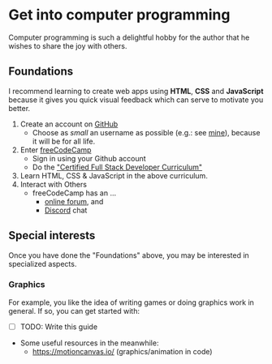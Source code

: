 # Get into computer programming

Computer programming is such a delightful hobby for the author that he wishes to share the joy with others.

## Foundations

I recommend learning to create web apps using **HTML**, **CSS** and **JavaScript** because it gives you quick visual feedback which can serve to motivate you better.

1. Create an account on [GitHub](https://github.com/)
    - Choose as *small* an username as possible (e.g.: see [mine](https://github.com/srid)), because it will be for all life.
1. Enter [freeCodeCamp](https://www.freecodecamp.org/)
      - Sign in using your Github account 
      - Do the ["Certified Full Stack Developer Curriculum"](https://www.freecodecamp.org/learn/full-stack-developer/)
1. Learn HTML, CSS & JavaScript in the above curriculum.
1. Interact with Others
    - freeCodeCamp has an ...
        - [online forum](https://forum.freecodecamp.org/), and
        - [Discord](https://chat.freecodecamp.org/) chat


## Special interests

Once you have done the "Foundations" above, you may be interested in specialized aspects.

### Graphics

For example, you like the idea of writing games or doing graphics work in general. If so, you can get started with:

- [ ] TODO: Write this guide
- Some useful resources in the meanwhile:
    - https://motioncanvas.io/ (graphics/animation in code)
